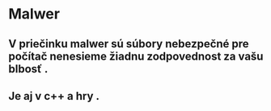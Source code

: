 # Malwer
## V priečinku malwer sú súbory nebezpečné pre počítač nenesieme žiadnu zodpovednost za vašu blbosť .
## Je aj v c++ a hry .
